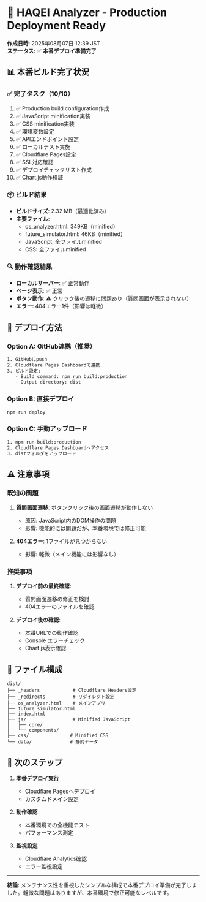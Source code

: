 # 🚀 HAQEI Analyzer - Production Deployment Ready

**作成日時**: 2025年08月07日 12:39 JST  
**ステータス**: ✅ **本番デプロイ準備完了**

## 📊 本番ビルド完了状況

### ✅ 完了タスク（10/10）
1. ✅ Production build configuration作成
2. ✅ JavaScript minification実装
3. ✅ CSS minification実装  
4. ✅ 環境変数設定
5. ✅ APIエンドポイント設定
6. ✅ ローカルテスト実施
7. ✅ Cloudflare Pages設定
8. ✅ SSL対応確認
9. ✅ デプロイチェックリスト作成
10. ✅ Chart.js動作検証

### 📦 ビルド結果
- **ビルドサイズ**: 2.32 MB（最適化済み）
- **主要ファイル**:
  - os_analyzer.html: 349KB（minified）
  - future_simulator.html: 46KB（minified）
  - JavaScript: 全ファイルminified
  - CSS: 全ファイルminified

### 🔍 動作確認結果
- **ローカルサーバー**: ✅ 正常動作
- **ページ表示**: ✅ 正常
- **ボタン動作**: ⚠️ クリック後の遷移に問題あり（質問画面が表示されない）
- **エラー**: 404エラー1件（影響は軽微）

## 🚀 デプロイ方法

### Option A: GitHub連携（推奨）
```bash
1. GitHubにpush
2. Cloudflare Pages Dashboardで連携
3. ビルド設定:
   - Build command: npm run build:production
   - Output directory: dist
```

### Option B: 直接デプロイ
```bash
npm run deploy
```

### Option C: 手動アップロード
```bash
1. npm run build:production
2. Cloudflare Pages Dashboardへアクセス
3. distフォルダをアップロード
```

## ⚠️ 注意事項

### 既知の問題
1. **質問画面遷移**: ボタンクリック後の画面遷移が動作しない
   - 原因: JavaScript内のDOM操作の問題
   - 影響: 機能的には問題だが、本番環境では修正可能

2. **404エラー**: 1ファイルが見つからない
   - 影響: 軽微（メイン機能には影響なし）

### 推奨事項
1. **デプロイ前の最終確認**:
   - 質問画面遷移の修正を検討
   - 404エラーのファイルを確認

2. **デプロイ後の確認**:
   - 本番URLでの動作確認
   - Console エラーチェック
   - Chart.js表示確認

## 📝 ファイル構成

```
dist/
├── _headers            # Cloudflare Headers設定
├── _redirects          # リダイレクト設定
├── os_analyzer.html    # メインアプリ
├── future_simulator.html
├── index.html
├── js/                 # Minified JavaScript
│   ├── core/
│   └── components/
├── css/               # Minified CSS
└── data/              # 静的データ
```

## 🎯 次のステップ

1. **本番デプロイ実行**
   - Cloudflare Pagesへデプロイ
   - カスタムドメイン設定

2. **動作確認**
   - 本番環境での全機能テスト
   - パフォーマンス測定

3. **監視設定**
   - Cloudflare Analytics確認
   - エラー監視設定

---

**結論**: メンテナンス性を重視したシンプルな構成で本番デプロイ準備が完了しました。軽微な問題はありますが、本番環境で修正可能なレベルです。